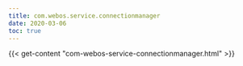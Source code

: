 ```yaml
---
title: com.webos.service.connectionmanager
date: 2020-03-06
toc: true
---
```


{{< get-content "com-webos-service-connectionmanager.html" >}}
